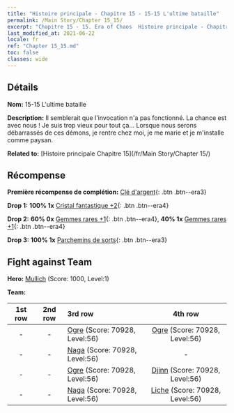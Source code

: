 ```yaml
---
title: "Histoire principale - Chapitre 15 - 15-15 L'ultime bataille"
permalink: /Main Story/Chapter 15_15/
excerpt: "Chapitre 15 - 15. Era of Chaos  Histoire principale - Chapitre 15_15. 15-15 L'ultime bataille"
last_modified_at: 2021-06-22
locale: fr
ref: "Chapter 15_15.md"
toc: false
classes: wide
---
```


## Détails

 **Nom:** 15-15 L'ultime bataille

 **Description:** Il semblerait que l'invocation n'a pas fonctionné. La chance est avec nous ! Je suis trop vieux pour tout ça... Lorsque nous serons débarrassés de ces démons, je rentre chez moi, je me marie et je m'installe comme paysan.

 **Related to:** [Histoire principale Chapitre 15](/fr/Main Story/Chapter 15/)

## Récompense

 **Première récompense de complétion:** [Clé d'argent](/ItemsFR/con_693/){: .btn .btn--era3}

 **Drop 1:** **100% 1x** [Cristal fantastique +2](/ItemsFR/mat_52/){: .btn .btn--era4}

 **Drop 2:** **60% 0x** [Gemmes rares +1](/ItemsFR/mat_44/){: .btn .btn--era4}, **40% 1x** [Gemmes rares +1](/ItemsFR/mat_44/){: .btn .btn--era4}

 **Drop 3:** **100% 1x** [Parchemins de sorts](/ItemsFR/con_694/){: .btn .btn--era3}


## Fight against Team
 **Hero:** [Mullich](/fr/heroes/Mullich/) (Score: 1000, Level:1)

 **Team:**


  | 1st row | 2nd row | 3rd row | 4th row |
  |:----:|:----:|:----|:----:|
  | - | - | [Ogre](/fr/units/Ogre/) (Score: 70928, Level:56)  | [Ogre](/fr/units/Ogre/) (Score: 70928, Level:56)  |
  | - | - | [Naga](/fr/units/Naga/) (Score: 70928, Level:56)  | - |
  | - | - | [Ogre](/fr/units/Ogre/) (Score: 70928, Level:56)  | [Djinn](/fr/units/Genie/) (Score: 70928, Level:56)  |
  | - | - | [Naga](/fr/units/Naga/) (Score: 70928, Level:56)  | [Liche](/fr/units/Lich/) (Score: 70928, Level:56)  |



